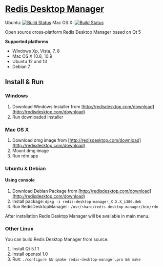 [Redis Desktop Manager](http://redisdesktop.com "Redis Desktop Manager Offical Site")
===================
Ubuntu: [![Build Status](https://travis-ci.org/uglide/RedisDesktopManager.png?branch=master)](https://travis-ci.org/uglide/RedisDesktopManager) 
Mac OS X: [![Build Status](https://travis-ci.org/uglide/RedisDesktopManager.png?branch=osx)](https://travis-ci.org/uglide/RedisDesktopManager)

Open source cross-platform Redis Desktop Manager based on Qt 5


**Supported platforms**

- Windows Xp, Vista, 7, 8
- Mac OS X 10.8, 10.9
- Ubuntu 12 and 13
- Debian 7


## Install & Run ##

### Windows ###

1. Download Windows Installer from [http://redisdesktop.com/download](http://redisdesktop.com/download)
2. Run downloaded installer

### Mac OS X ###
1. Download dmg image from [http://redisdesktop.com/download](http://redisdesktop.com/download)
2. Mount dmg image
3. Run rdm.app

### Ubuntu & Debian ###

#### Using console ####

1. Download Debian Package from  [http://redisdesktop.com/download](http://redisdesktop.com/download)
2. Install package:
    `dpkg -i redis-desktop-manager_X.X.X_i386.deb`
3. Run RedisDesktopManager :
	`/usr/share/redis-desktop-manager/bin/rdm`

After installation Redis Desktop Manager will be available in main menu.

### Other Linux ###
You can build Redis Desktop Manager from source.

1. Install Qt 5.1.1
2. Install openssl 1.0
2. Run:
	`./configure && qmake redis-desktop-manager.pro && make`



